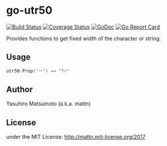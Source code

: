 go-utr50
========

[![Build Status](https://travis-ci.org/mattn/go-utr50.png?branch=master)](https://travis-ci.org/mattn/go-utr50)
[![Coverage Status](https://coveralls.io/repos/mattn/go-utr50/badge.png?branch=HEAD)](https://coveralls.io/r/mattn/go-utr50?branch=HEAD)
[![GoDoc](https://godoc.org/github.com/mattn/go-utr50?status.svg)](http://godoc.org/github.com/mattn/go-utr50)
[![Go Report Card](https://goreportcard.com/badge/github.com/mattn/go-utr50)](https://goreportcard.com/report/github.com/mattn/go-utr50)

Provides functions to get fixed width of the character or string.

Usage
-----

```go
utr50.Prop("ー") == "Tr"
```


Author
------

Yasuhiro Matsumoto (a.k.a. mattn)

License
-------

under the MIT License: http://mattn.mit-license.org/2017
